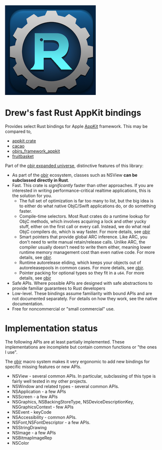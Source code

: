 ![logo](art/logo.png)

# Drew's fast Rust AppKit bindings

Provides select Rust bindings for Apple [AppKit](https://developer.apple.com/documentation/appkit) framework.  This may be compared to,
* [appkit crate](https://crates.io/crates/appkit)
* [cacao](https://crates.io/crates/cacao)
* [objrs_framework_appkit](https://crates.io/crates/objrs_frameworks_app_kit)
* [fruitbasket](https://crates.io/crates/fruitbasket)

Part of the [objr expanded universe](https://github.com/drewcrawford/objr#objr-expanded-universe), distinctive features of this library:

* As part of the [objr](https://github.com/drewcrawford/objr) ecosystem, classes such as NSView **can be subclassed directly in Rust**.
* Fast.  This crate is *significantly* faster than other approaches.  If you are interested in writing performance-critical realtime applications, this is the solution for you.
    * The full set of optimization is far too many to list, but the big idea is to either do what native ObjC/Swift applications do, or do something faster.
    * Compile-time selectors.  Most Rust crates do a runtime lookup for ObjC methods, which involves acquiring a lock and other yucky stuff, either on the first call or every call.  Instead, we do what real ObjC compilers do, which is way faster.  For more details, see [objr](https://github.com/drewcrawford/objr)
    * Smart pointers that provide global ARC inference.  Like ARC, you don't need to write manual retain/release calls.  Unlike ARC, the compiler
      usually doesn't need to write them either, meaning lower runtime memory management cost than even native code.  For more details, see [objr](https://github.com/drewcrawford/objr).
    * Runtime autorelease eliding, which keeps your objects out of autoreleasepools in common cases.  For more details, see [objr](https://github.com/drewcrawford/objr).
    * Pointer packing for optional types so they fit in a `u64`.  For more details, see [objr](https://github.com/drewcrawford/objr)
* Safe APIs.  Where possible APIs are designed with safe abstractions to provide familiar guarantees to Rust developers
* Low-level.  These bindings assume familiarity with bound APIs and are not documented separately.  For details on how they work, see the native documentation.
* Free for noncommercial or "small commercial" use.

# Implementation status
The following APIs are at least partially implemented.  These implementations are incomplete but contain common functions or "the ones I use".

The [objr](https://github.com/drewcrawford/objr) macro system makes it very ergonomic to add new bindings for specific missing features
or new APIs.

* NSView - several common APIs.  In particular, subclassing of this type is fairly well tested in my other projects.
* NSWindow and related types - several common APIs.
* NSApplication - a few APIs
* NSScreen - a few APIs
* NSGraphics, NSBackingStoreType, NSDeviceDescriptionKey, NSGraphicsContext - few APIs
* NSEvent - keyCode
* NSAccessibility - common APIs.
* NSFont,NSFontDescriptor - a few APIs.
* NSStringDrawing
* NSImage - a few APIs
* NSBitmapImageRep
* NSColor